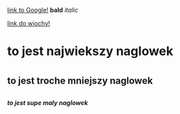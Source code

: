 [link to Google!](http://google.com)
**bald**
*italic*

[link do wiochy!](http://wiocha.pl)


# to jest najwiekszy naglowek <h1>
## to jest troche mniejszy naglowek <h2>
##### to jest supe maly naglowek <h5>

